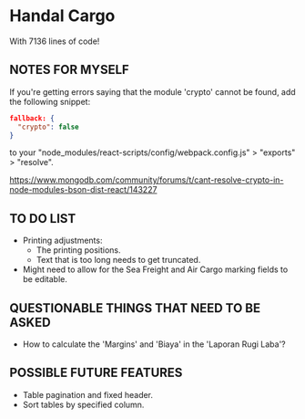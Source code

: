# Handal Cargo

With 7136 lines of code!

## NOTES FOR MYSELF

If you're getting errors saying that the module 'crypto' cannot be found, add the following snippet:

```json
fallback: {
  "crypto": false
}
```

to your "node_modules/react-scripts/config/webpack.config.js" > "exports" > "resolve".

<https://www.mongodb.com/community/forums/t/cant-resolve-crypto-in-node-modules-bson-dist-react/143227>

## TO DO LIST

- Printing adjustments:
  - The printing positions.
  - Text that is too long needs to get truncated.
- Might need to allow for the Sea Freight and Air Cargo marking fields to be editable.

## QUESTIONABLE THINGS THAT NEED TO BE ASKED

- How to calculate the 'Margins' and 'Biaya' in the 'Laporan Rugi Laba'?

## POSSIBLE FUTURE FEATURES

- Table pagination and fixed header.
- Sort tables by specified column.
